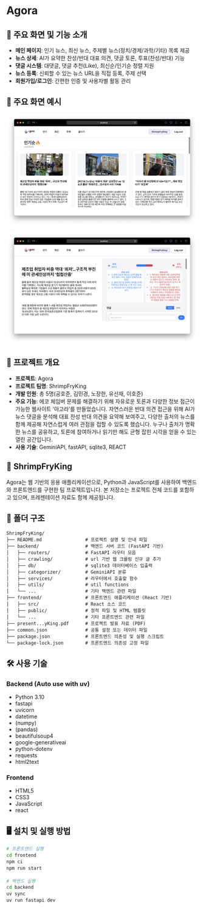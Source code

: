 # Agora
## 🚀 주요 화면 및 기능 소개

- **메인 페이지**: 인기 뉴스, 최신 뉴스, 주제별 뉴스(정치/경제/과학/기타) 목록 제공
- **뉴스 상세**: AI가 요약한 찬성/반대 대표 의견, 댓글 토론, 투표(찬성/반대) 기능
- **댓글 시스템**: 대댓글, 댓글 추천(Like), 최신순/인기순 정렬 지원
- **뉴스 등록**: 신뢰할 수 있는 뉴스 URL을 직접 등록, 주제 선택
- **회원가입/로그인**: 간편한 인증 및 사용자별 활동 관리


## 📸 주요 화면 예시

![메인화면](./docs/landing.png)


![메인화면](./docs/article.png)


## 📌 프로젝트 개요

- **프로젝트**: Agora
- **프로젝트 팀명**: ShrimpFryKing
- **개발 인원**: 총 5명(공호준, 김민경, 노장한, 유선재, 이호준)
- **주요 기능**: 에코 체임버 문제를 해결하기 위해 자유로운 토론과 다양한 정보 접근이 가능한 웹사이트 ‘아고라’를 만들었습니다. 자연스러운 반대 의견 접근을 위해 AI가 뉴스 댓글을 분석해 대표 찬성 반대 의견을 요약해 보여주고, 다양한 출처의 뉴스를 함께 제공해 자연스럽게 여러 관점을 접할 수 있도록 했습니다. 누구나 출처가 명확한 뉴스를 공유하고, 토론에 참여하거나 읽기만 해도 균형 잡힌 시각을 얻을 수 있는 열린 공간입니다.
- **사용 기술**: GeminiAPI, fastAPI, sqlite3, REACT

## 🦐 ShrimpFryKing

Agora는 웹 기반의 응용 애플리케이션으로, Python과 JavaScript를 사용하여 백엔드와 프론트엔드를 구현한 팀 프로젝트입니다.
본 저장소는 프로젝트 전체 코드를 포함하고 있으며, 프레젠테이션 자료도 함께 제공됩니다.

## 📁 폴더 구조

```
ShrimpFryKing/
├── README.md                # 프로젝트 설명 및 안내 파일
├── backend/                 # 백엔드 서버 코드 (FastAPI 기반)
│   ├── routers/             # FastAPI 라우터 모음
│   ├── crawling/            # url 기반 웹 크롤링 신규 글 추가
│   ├── db/                  # sqlite3 데이터베이스 입출력
│   ├── categorizer/         # GeminiAPI 분류
│   ├── services/            # 라우터에서 호출할 함수
│   ├── utils/               # util functions
│   └── ...                  # 기타 백엔드 관련 파일
├── frontend/                # 프론트엔드 애플리케이션 (React 기반)
│   ├── src/                 # React 소스 코드
│   ├── public/              # 정적 파일 및 HTML 템플릿
│   └── ...                  # 기타 프론트엔드 관련 파일
├── present...yKing.pdf      # 프로젝트 발표 자료 (PDF)
├── common.json              # 공통 설정 또는 데이터 파일
├── package.json             # 프론트엔드 의존성 및 실행 스크립트
└── package-lock.json        # 프론트엔드 의존성 고정 파일
```

## 🛠 사용 기술

### Backend (Auto use with uv)
- Python 3.10
- fastapi
- uvicorn
- datetime
- (numpy)
- (pandas)
- beautifulsoup4
- google-generativeai
- python-dotenv
- requests
- html2text
  
### Frontend
- HTML5
- CSS3
- JavaScript
- react


## 🖥️ 설치 및 실행 방법

```bash
# 프론트엔드 실행
cd frontend
npm ci
npm run start

# 백엔드 실행
cd backend
uv sync
uv run fastapi dev
```